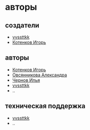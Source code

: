 # авторы

## создатели

- [vvssttkk](https://github.com/vvssttkk)
- [Котенков Игорь](https://github.com/stalkermustang)

## авторы

- [Котенков Игорь](https://github.com/stalkermustang)
- [Овсянникова Александра](https://github.com/alexmorphine)
- [Чернов Илья](https://github.com/ch3rn0v/)
- [vvssttkk](https://github.com/vvssttkk)
- ..

## техническая поддержка

- [vvssttkk](https://github.com/vvssttkk)
- ..
